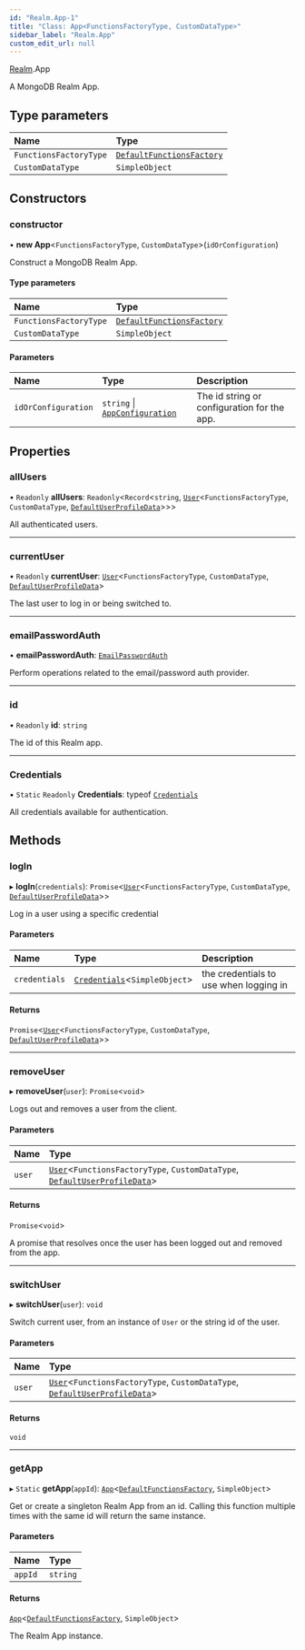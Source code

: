 ```yaml
---
id: "Realm.App-1"
title: "Class: App<FunctionsFactoryType, CustomDataType>"
sidebar_label: "Realm.App"
custom_edit_url: null
---
```


[Realm](../namespaces/Realm).App

A MongoDB Realm App.

## Type parameters

| Name | Type |
| :------ | :------ |
| `FunctionsFactoryType` | [`DefaultFunctionsFactory`](../interfaces/Realm.DefaultFunctionsFactory) |
| `CustomDataType` | `SimpleObject` |

## Constructors

### constructor

• **new App**<`FunctionsFactoryType`, `CustomDataType`\>(`idOrConfiguration`)

Construct a MongoDB Realm App.

#### Type parameters

| Name | Type |
| :------ | :------ |
| `FunctionsFactoryType` | [`DefaultFunctionsFactory`](../interfaces/Realm.DefaultFunctionsFactory) |
| `CustomDataType` | `SimpleObject` |

#### Parameters

| Name | Type | Description |
| :------ | :------ | :------ |
| `idOrConfiguration` | `string` \| [`AppConfiguration`](../interfaces/Realm.AppConfiguration) | The id string or configuration for the app. |

## Properties

### allUsers

• `Readonly` **allUsers**: `Readonly`<`Record`<`string`, [`User`](Realm.User)<`FunctionsFactoryType`, `CustomDataType`, [`DefaultUserProfileData`](../namespaces/Realm#defaultuserprofiledata)\>\>\>

All authenticated users.

___

### currentUser

• `Readonly` **currentUser**: [`User`](Realm.User)<`FunctionsFactoryType`, `CustomDataType`, [`DefaultUserProfileData`](../namespaces/Realm#defaultuserprofiledata)\>

The last user to log in or being switched to.

___

### emailPasswordAuth

• **emailPasswordAuth**: [`EmailPasswordAuth`](Realm.Auth.EmailPasswordAuth)

Perform operations related to the email/password auth provider.

___

### id

• `Readonly` **id**: `string`

The id of this Realm app.

___

### Credentials

▪ `Static` `Readonly` **Credentials**: typeof [`Credentials`](Realm.Credentials-1)

All credentials available for authentication.

## Methods

### logIn

▸ **logIn**(`credentials`): `Promise`<[`User`](Realm.User)<`FunctionsFactoryType`, `CustomDataType`, [`DefaultUserProfileData`](../namespaces/Realm#defaultuserprofiledata)\>\>

Log in a user using a specific credential

#### Parameters

| Name | Type | Description |
| :------ | :------ | :------ |
| `credentials` | [`Credentials`](Realm.Credentials-1)<`SimpleObject`\> | the credentials to use when logging in |

#### Returns

`Promise`<[`User`](Realm.User)<`FunctionsFactoryType`, `CustomDataType`, [`DefaultUserProfileData`](../namespaces/Realm#defaultuserprofiledata)\>\>

___

### removeUser

▸ **removeUser**(`user`): `Promise`<`void`\>

Logs out and removes a user from the client.

#### Parameters

| Name | Type |
| :------ | :------ |
| `user` | [`User`](Realm.User)<`FunctionsFactoryType`, `CustomDataType`, [`DefaultUserProfileData`](../namespaces/Realm#defaultuserprofiledata)\> |

#### Returns

`Promise`<`void`\>

A promise that resolves once the user has been logged out and removed from the app.

___

### switchUser

▸ **switchUser**(`user`): `void`

Switch current user, from an instance of `User` or the string id of the user.

#### Parameters

| Name | Type |
| :------ | :------ |
| `user` | [`User`](Realm.User)<`FunctionsFactoryType`, `CustomDataType`, [`DefaultUserProfileData`](../namespaces/Realm#defaultuserprofiledata)\> |

#### Returns

`void`

___

### getApp

▸ `Static` **getApp**(`appId`): [`App`](Realm.App-1)<[`DefaultFunctionsFactory`](../interfaces/Realm.DefaultFunctionsFactory), `SimpleObject`\>

Get or create a singleton Realm App from an id.
Calling this function multiple times with the same id will return the same instance.

#### Parameters

| Name | Type |
| :------ | :------ |
| `appId` | `string` |

#### Returns

[`App`](Realm.App-1)<[`DefaultFunctionsFactory`](../interfaces/Realm.DefaultFunctionsFactory), `SimpleObject`\>

The Realm App instance.
